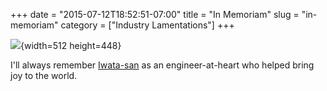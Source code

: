 +++
date = "2015-07-12T18:52:51-07:00"
title = "In Memoriam"
slug = "in-memoriam"
category = ["Industry Lamentations"]
+++

![]($SiteBaseURL$wp-content/uploads/2015/07/Stupid-idea.png){width=512 height=448}

I'll always remember <a href="https://news.google.com/news/rtc?ncl=dOQRSji-5L-hrWM0TwwMes8nfOXQM">Iwata-san</a> as an engineer-at-heart who helped bring joy to the world.